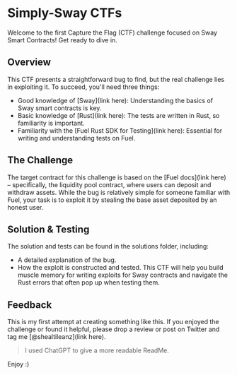 # Simply-Sway CTFs
Welcome to the first Capture the Flag (CTF) challenge focused on Sway Smart Contracts! Get ready to dive in.

## Overview
This CTF presents a straightforward bug to find, but the real challenge lies in exploiting it. To succeed, you'll need three things:

- Good knowledge of [Sway](link here): Understanding the basics of Sway smart contracts is key.
- Basic knowledge of [Rust](link here): The tests are written in Rust, so familiarity is important.
- Familiarity with the [Fuel Rust SDK for Testing](link here): Essential for writing and understanding tests on Fuel.

## The Challenge
The target contract for this challenge is based on the [Fuel docs](link here) – specifically, the liquidity pool contract, where users can deposit and withdraw assets. While the bug is relatively simple for someone familiar with Fuel, your task is to exploit it by stealing the base asset deposited by an honest user.

## Solution & Testing
The solution and tests can be found in the solutions folder, including:

- A detailed explanation of the bug.
- How the exploit is constructed and tested.
This CTF will help you build muscle memory for writing exploits for Sway contracts and navigate the Rust errors that often pop up when testing them.

## Feedback
This is my first attempt at creating something like this. If you enjoyed the challenge or found it helpful, please drop a review or post on Twitter and tag me [@shealtileanz](link here).


> I used ChatGPT to give a more readable ReadMe.

Enjoy :)
